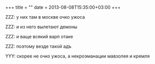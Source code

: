 +++
title = ""
date = 2013-08-08T15:35:00+03:00
+++

ZZZ: у них там в москве очко ужоса


ZZZ: и из него вылетают демоны


ZZZ: и ваще всякий варп отаке


ZZZ: поэтому везде такой адъ


YYY: скорее не очко ужоса, а некроэманации мавзолея и кремля


